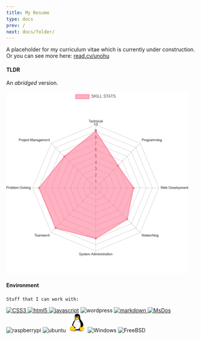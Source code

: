 ```yaml
---
title: My Resume
type: docs
prev: /
next: docs/folder/
---
```


A placeholder for my curriculum vitae which is currently under construction. Or you can see more here: [read.cv/unohu](https://read.cv/unohu)
  

#### TLDR  
An *abridged* version.

![radar chart](./../images/chart.png "My Capabilities Graph")
&nbsp;
  

#### Environment

`Stuff that I can work with:`  


<p align="left"><a href="https://www.w3schools.com/css/" target="_blank"> <img src="https://cdn.jsdelivr.net/gh/devicons/devicon/icons/css3/css3-original-wordmark.svg" alt="CSS3" width="50" height="50"/><a href="https://www.w3schools.com/html/" target="_blank"> <img src="https://cdn.jsdelivr.net/gh/devicons/devicon/icons/html5/html5-original-wordmark.svg" alt="html5" width="50" height="50"/> <a href="https://developer.mozilla.org/en-US/docs/Web/JavaScript" target="_blank"> <img src="https://upload.wikimedia.org/wikipedia/commons/b/ba/Javascript_badge.svg" alt="javascript" width="50" height="50"/></a> <a href="https://www.wordpress.com" target="_blank"></a><img src="https://icon.icepanel.io/Technology/svg/Powershell.svg" alt="wordpress" width="50" height="50"/> <a href="https://www.markdownguide.org/" target="_blank"> <img src="https://www.svgrepo.com/download/368813/markdown.svg" alt="markdown" width="50" height="50"/><a href="https://en.wikipedia.org/wiki/MS-DOS" target="_blank"> <img src="https://cdn.jsdelivr.net/gh/devicons/devicon/icons/msdos/msdos-original.svg" alt="MsDos" width="50" height="50"/> <a href="https://www.raspberrypi.org/" target="_blank"></a><img src="https://cdn.jsdelivr.net/gh/devicons/devicon/icons/raspberrypi/raspberrypi-original.svg" alt="raspberrypi" width="50" height="50"/> 
<a href="https://developer.mozilla.org/en-US/docs/Web/JavaScript" target="_blank"></a><img src="https://cdn.jsdelivr.net/gh/devicons/devicon/icons/ubuntu/ubuntu-plain-wordmark.svg" alt="ubuntu" width="50" height="50"/> <a href="https://www.linux.org/" target="_blank"> <img src="https://raw.githubusercontent.com/devicons/devicon/master/icons/linux/linux-original.svg" alt="linux" width="50" height="50"/></a> <a href="https://www.microsoft.com" target="_blank"></a><img src="https://www.svgrepo.com/download/448239/microsoft.svg" alt="Windows" width="50" height="50"/> <a href="https://www.freebsd.org" target="_blank"></a><img src="https://upload.wikimedia.org/wikipedia/commons/4/40/Daemon-phk.svg" alt="FreeBSD" width="50" height="50"/></p>
